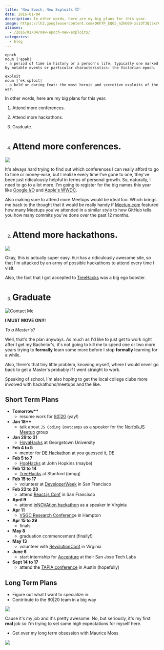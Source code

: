 ```yaml
---
title: 'New Epoch, New Exploits 😈'
date: 2016-01-04
description: In other words, here are my big plans for this year.
image: https://lh3.googleusercontent.com/DKhTP_EQ65_n2hG09-xsidT3QlSxrGiBdiG2KlZbGIHRQbAb7_TqRem9RsYlSizB9kei7wa7-4RZvJE8uZWp4uNACnf--475CH1Tks3xX_6aKMqGZBtjmrV7x27-oFOY86EVG2_zzuco3OIRDr1ZHGZanfjsYPmT7n7kuOfiDKZ9ZdPZPLqNmw1H5VHBfSAfSVufKpchFv1z8sEgQNsExmsezJ4IgCvbhRctNfwM-MQ-fMmUGAX9v479bph1M4D6Jb5uniix1X7t2bpqOcYkuu5JXaeDWYxyIm08789wUzLTGYkbD8FLSD47bhVwrYtXvY27_k74G530rg2ayb7lmu7501-8o8lqf8pOLxCWVlnjO2ofnf-YvKiPqMFK8P8AuqSxx52OdTYE3UJhDkxNYCbDVOfB844-I6pk-6j_gHVc04eruW4kRxKZevrGVipWg0NU8beTBhy6BoujJAsGYPVZcoBnPQEzbpRXsLaMhIN29GSQwyTh0bOUJX7yDsH5-wI0qSn8fI_Tkv4t6RhmVTc1BxEt939INCBh_eQBlj6A3a8D8zX0t-elc7xGlJtBedSeLkezXICaonynWzOZMyHBaFZYmpNXXPoYmhq_imhUSY9gbjhGhsHbSZsfIlHT=w1100-h560-no
aliases:
  - /2016/01/04/new-epoch-new-exploits/
categories:
  - blog
---
```


    epoch
    noun |ˈepək|
    - a period of time in history or a person's life, typically one marked by notable events or particular characteristics: the Victorian epoch.

    exploit
    noun |ˈekˌsploit|
    - a bold or daring feat: the most heroic and secretive exploits of the war.

In other words, here are my big plans for this year.

1.  Attend more conferences.
2.  Attend more hackathons.
3.  Graduate.

4.  # Attend more conferences.

![](https://tech.m6web.fr/images/posts/reactconf/reactconf.png)

It's always hard trying to find out which conferences I can really afford to go to time or money-wise, but I realize every time I've gone to one, they've been just ridiculously helpful in terms of personal growth. So, naturally, I need to go to a lot more. I'm going to register for the big names this year like [Google I/O](https://events.google.com/io2015/) and [Apple's WWDC](https://developer.apple.com/wwdc/).

Also making sure to attend more Meetups would be ideal too. Which brings me back to the thought that it would be really handy if [Meetup.com](https://Meetup.com) featured how many Meetups you've attended in a similar style to how GitHub tells you how many commits you've done over the past 12 months.

2.  # Attend more hackathons.

![](https://pbs.twimg.com/profile_banners/2540497273/1446852280/1500x500)

Okay, this is actually super easy. `MLH` has a ridiculously awesome site, so that I'm attacked by an army of possible hackathons to attend every time I visit.

Also, the fact that I got accepted to [TreeHacks](https://treehacks.com) was a big ego booster.

3.  # Graduate

![Contact Me](https://lh3.googleusercontent.com/TpPl1yf99swqZuSKeNILX3smgc4ENqPJWvndZ4x1FOEJ-y3kzxIvyK6moA-p4ByIjf0KHhHdDH8chGBbtjXNMzR0gT4Is2OL11S9kbtqWF7sk2GggXvWqWbtd28Ooyz4O1PpayS8jgCyOZvRFi_asXHB7fzBGffmXzFt9hrcP5UzP1UTCO-q9i_-_EepikZKcFpXHP_PJI-5uS1YSlJ_pR4gPmEW1Fy_VypNZFG0vbHGLS2LnYisohgFaX1ieCB4njWrSwmkY4m-_84JAqBvDRbgdw0M9WHk3jnS6RWyGMi1I0XqB1GPk4yI95HhgDb9ImkpJlut0lK0wbVQsKdGl5ZCJjPo4PjnRxW8Wg3uLbAdw6FxjHvxYL32Oko-Bx4iljWLq1e2EIgiy8LtL4fKarDf8vEZqG9DGcmiXnbyzvfBUf5w4RPmxh-qMG_sL_YfiIhrOyADg45Ll0ZRzmwkYB8_NOsWZMWw72PDQ2t7LbVitoNZBKIkzG45hGx0kaHVMYqEUpet4Tme28bc3xNTaE3IM37ECBml5bOjZy6UMGjPv11nLJRL5ZlfNaa9zGe_VvpB2z2x3tV6wHBdUTPIbWmb5-qEtE047O9HXrhu_DkbapWFy1qe-VRM4z9oLbhb=w1452-h970-no)

**I MUST MOVE ON!!!**

_To a Master's?_

Well, that's the plan anyways. As much as I'd like to just get to work right after I get my Bachelor's, it's not going to kill me to spend one or two more years trying to **formally** learn some more before I stop **formally** learning for a while.

Also, there's that tiny little problem, knowing myself, where I would never go back to get a Master's probably if I went straight to work.

Speaking of school, I'm also hoping to get the local college clubs more involved with hackathons/meetups and the like.

## Short Term Plans

- **Tomorrow\*\***
  - resume work for [80|20](https://8020.co) (yay!)
- **Jan 18\*\***
  - talk about `JS Coding Bootcamps` as a speaker for the [NorfolkJS Meetup](https://norfolkjs.org) group
- **Jan 29 to 31**
  - [HoyaHacks](https://hoyahacks.com) at Georgetown University
- **Feb 4 to 5**
  - mentor for [DE Hackathon](https://hackathon.dominionenterprises.com/) at you guessed it, DE
- **Feb 5 to 7**
  - [HopHacks](https://hophacks.com) at John Hopkins (maybe)
- **Feb 12 to 14**
  - [TreeHacks](https://treehacks.com) at Stanford (omgg)
- **Feb 15 to 17**
  - volunteer at [DeveloperWeek](https://www.developerweek.com/) in San Francisco
- **Feb 22 to 23**
  - attend [React.js Conf](https://conf.reactjs.com/) in San Francisco
- **April 9**
  - attend [inNOVAtion hackathon](https://www.novahackathon.org/) as a speaker in Virginia
- **Apr 11**
  - [VSGC Research Conferenc](https://www.vsgc.odu.edu/src/)e in Hampton
- **Apr 15 to 29**
  - finals
- **May 8**
  - graduation commencement (finally!)
- **May 13**
  - volunteer with [RevolutionConf](https://revolutionconf.com) in Virginia
- **June 6**
  - start internship for [Accenture](https://accenture.com) at their San Jose Tech Labs
- **Sept 14 to 17**
  - attend the [TAPIA conference](https://tapiaconference.org/) in Austin (hopefully)

## Long Term Plans

- Figure out what I want to specialize in
- Contribute to the 80|20 team in a big way

![](https://i.imgur.com/HPF7tPV.jpg)

Cause it's my job and it's pretty awesome. No, but seriously, it's my first **real** job so I'm trying to set some high expectations for myself here.

- Get over my long term obsession with Maurice Moss

![](https://i.giphy.com/1C8bHHJturSx2.gif)
